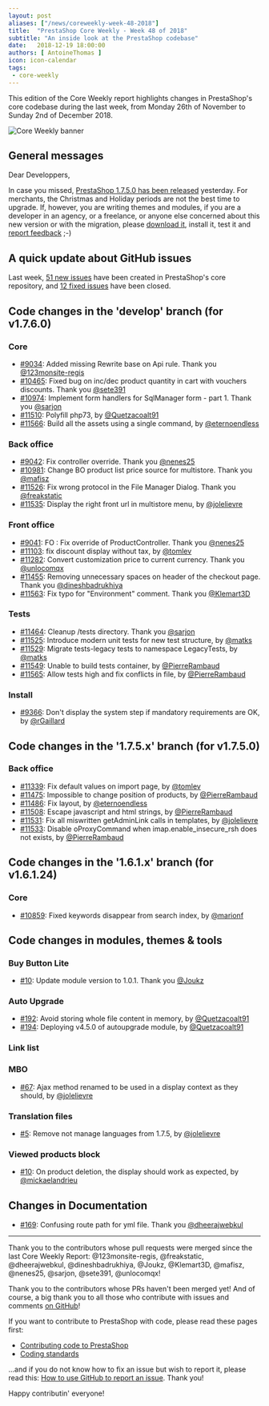 ```yaml
---
layout: post
aliases: ["/news/coreweekly-week-48-2018"]
title:  "PrestaShop Core Weekly - Week 48 of 2018"
subtitle: "An inside look at the PrestaShop codebase"
date:   2018-12-19 18:00:00
authors: [ AntoineThomas ]
icon: icon-calendar
tags:
 - core-weekly
---
```


This edition of the Core Weekly report highlights changes in PrestaShop's core codebase during the last week, from Monday 26th of November to Sunday 2nd of December 2018.

![Core Weekly banner](/assets/images/2017/04/core_weekly_banner.jpg)


## General messages

Dear Developpers,

In case you missed, [PrestaShop 1.7.5.0 has been released](http://build.prestashop.com/news/prestashop-1-7-5-0-available/) yesterday. For merchants, the Christmas and Holiday periods are not the best time to upgrade. If, however, you are writing themes and modules, if you are a developer in an agency, or a freelance, or anyone else concerned about this new version or with the migration, please [download it](https://www.prestashop.com/en/download), install it, test it and [report feedback](https://github.com/PrestaShop/PrestaShop/issues/new/choose) ;-)


## A quick update about GitHub issues

Last week, [51 new issues](https://github.com/PrestaShop/PrestaShop/issues?utf8=%E2%9C%93&q=is:issue+created:2018-11-26..2018-12-02) have been created in PrestaShop's core repository, and [12 fixed issues](https://github.com/PrestaShop/PrestaShop/issues?utf8=%E2%9C%93&q=is:issue+label:fixed+closed:2018-11-26..2018-12-02) have been closed.

## Code changes in the 'develop' branch (for v1.7.6.0)

### Core

* [#9034](https://github.com/PrestaShop/PrestaShop/pull/9034): Added missing Rewrite base on Api rule. Thank you [@123monsite-regis](https://github.com/123monsite-regis)
* [#10465](https://github.com/PrestaShop/PrestaShop/pull/10465): Fixed bug on inc/dec product quantity in cart with vouchers  discounts. Thank you [@sete391](https://github.com/sete391)
* [#10974](https://github.com/PrestaShop/PrestaShop/pull/10974): Implement form handlers for SqlManager form - part 1. Thank you [@sarjon](https://github.com/sarjon)
* [#11510](https://github.com/PrestaShop/PrestaShop/pull/11510): Polyfill php73, by [@Quetzacoalt91](https://github.com/Quetzacoalt91)
* [#11566](https://github.com/PrestaShop/PrestaShop/pull/11566): Build all the assets using a single command, by [@eternoendless](https://github.com/eternoendless)


### Back office

* [#9042](https://github.com/PrestaShop/PrestaShop/pull/9042): Fix controller override. Thank you [@nenes25](https://github.com/nenes25)
* [#10981](https://github.com/PrestaShop/PrestaShop/pull/10981): Change BO product list price source for multistore. Thank you [@mafisz](https://github.com/mafisz)
* [#11526](https://github.com/PrestaShop/PrestaShop/pull/11526): Fix wrong protocol in the File Manager Dialog. Thank you [@freakstatic](https://github.com/freakstatic)
* [#11535](https://github.com/PrestaShop/PrestaShop/pull/11535): Display the right front url in multistore menu, by [@jolelievre](https://github.com/jolelievre)


### Front office

* [#9041](https://github.com/PrestaShop/PrestaShop/pull/9041): FO : Fix override of ProductController. Thank you [@nenes25](https://github.com/nenes25)
* [#11103](https://github.com/PrestaShop/PrestaShop/pull/11103): fix discount display without tax, by [@tomlev](https://github.com/tomlev)
* [#11282](https://github.com/PrestaShop/PrestaShop/pull/11282): Convert customization price to current currency. Thank you [@unlocomqx](https://github.com/unlocomqx)
* [#11455](https://github.com/PrestaShop/PrestaShop/pull/11455): Removing unnecessary spaces on header of the checkout page. Thank you [@dineshbadrukhiya](https://github.com/dineshbadrukhiya)
* [#11563](https://github.com/PrestaShop/PrestaShop/pull/11563): Fix typo for "Environment" comment. Thank you [@Klemart3D](https://github.com/Klemart3D)


### Tests

* [#11464](https://github.com/PrestaShop/PrestaShop/pull/11464): Cleanup /tests directory. Thank you [@sarjon](https://github.com/sarjon)
* [#11525](https://github.com/PrestaShop/PrestaShop/pull/11525): Introduce modern unit tests for new test structure, by [@matks](https://github.com/matks)
* [#11529](https://github.com/PrestaShop/PrestaShop/pull/11529): Migrate tests-legacy tests to namespace LegacyTests, by [@matks](https://github.com/matks)
* [#11549](https://github.com/PrestaShop/PrestaShop/pull/11549): Unable to build tests container, by [@PierreRambaud](https://github.com/PierreRambaud)
* [#11565](https://github.com/PrestaShop/PrestaShop/pull/11565): Allow tests high and fix conflicts in file, by [@PierreRambaud](https://github.com/PierreRambaud)


### Install

* [#9366](https://github.com/PrestaShop/PrestaShop/pull/9366): Don't display the system step if mandatory requirements are OK, by [@rGaillard](https://github.com/rGaillard)


## Code changes in the '1.7.5.x' branch (for v1.7.5.0)

### Back office

* [#11339](https://github.com/PrestaShop/PrestaShop/pull/11339): Fix default values on import page, by [@tomlev](https://github.com/tomlev)
* [#11475](https://github.com/PrestaShop/PrestaShop/pull/11475): Impossible to change position of products, by [@PierreRambaud](https://github.com/PierreRambaud)
* [#11486](https://github.com/PrestaShop/PrestaShop/pull/11486): Fix layout, by [@eternoendless](https://github.com/eternoendless)
* [#11508](https://github.com/PrestaShop/PrestaShop/pull/11508): Escape javascript and html strings, by [@PierreRambaud](https://github.com/PierreRambaud)
* [#11531](https://github.com/PrestaShop/PrestaShop/pull/11531): Fix all miswritten getAdminLink calls in templates, by [@jolelievre](https://github.com/jolelievre)
* [#11533](https://github.com/PrestaShop/PrestaShop/pull/11533): Disable oProxyCommand when imap.enable_insecure_rsh does not exists, by [@PierreRambaud](https://github.com/PierreRambaud)


## Code changes in the '1.6.1.x' branch (for v1.6.1.24)

### Core

* [#10859](https://github.com/PrestaShop/PrestaShop/pull/10859): Fixed keywords disappear from search index, by [@marionf](https://github.com/marionf)


## Code changes in modules, themes & tools

### Buy Button Lite

* [#10](https://github.com/PrestaShop/ps_buybuttonlite/pull/10): Update module version to 1.0.1. Thank you [@Joukz](https://github.com/Joukz)


### Auto Upgrade

* [#192](https://github.com/PrestaShop/autoupgrade/pull/192): Avoid storing whole file content in memory, by [@Quetzacoalt91](https://github.com/Quetzacoalt91)
* [#194](https://github.com/PrestaShop/autoupgrade/pull/194): Deploying v4.5.0 of autoupgrade module, by [@Quetzacoalt91](https://github.com/Quetzacoalt91)


### Link list


### MBO

* [#67](https://github.com/PrestaShop/ps_mbo/pull/67): Ajax method renamed to be used in a display context as they should, by [@jolelievre](https://github.com/jolelievre)


### Translation files

* [#5](https://github.com/PrestaShop/TranslationFiles/pull/5): Remove not manage languages from 1.7.5, by [@jolelievre](https://github.com/jolelievre)


### Viewed products block

* [#10](https://github.com/PrestaShop/ps_viewedproduct/pull/10): On product deletion, the display should work as expected, by [@mickaelandrieu](https://github.com/mickaelandrieu)


## Changes in Documentation

* [#169](https://github.com/PrestaShop/docs/pull/169): Confusing route path for yml file. Thank you [@dheerajwebkul](https://github.com/dheerajwebkul)


<hr />

Thank you to the contributors whose pull requests were merged since the last Core Weekly Report: @123monsite-regis, @freakstatic, @dheerajwebkul, @dineshbadrukhiya, @Joukz, @Klemart3D, @mafisz, @nenes25, @sarjon, @sete391, @unlocomqx!

Thank you to the contributors whose PRs haven't been merged yet! And of course, a big thank you to all those who contribute with issues and comments [on GitHub](https://github.com/PrestaShop/PrestaShop)!

If you want to contribute to PrestaShop with code, please read these pages first:

 * [Contributing code to PrestaShop](https://devdocs.prestashop.com/1.7/contribute/contribution-guidelines/)
 * [Coding standards](https://devdocs.prestashop.com/1.7/development/coding-standards/)

...and if you do not know how to fix an issue but wish to report it, please read this: [How to use GitHub to report an issue](https://devdocs.prestashop.com/1.7/contribute/contribute-reporting-issues/). Thank you!

Happy contributin' everyone!
